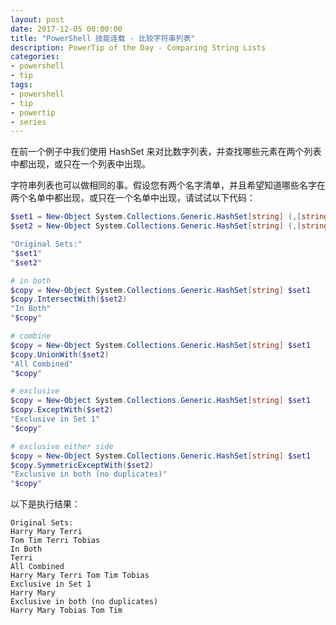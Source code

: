 ```yaml
---
layout: post
date: 2017-12-05 00:00:00
title: "PowerShell 技能连载 - 比较字符串列表"
description: PowerTip of the Day - Comparing String Lists
categories:
- powershell
- tip
tags:
- powershell
- tip
- powertip
- series
---
```

在前一个例子中我们使用 HashSet 来对比数字列表，并查找哪些元素在两个列表中都出现，或只在一个列表中出现。


字符串列表也可以做相同的事。假设您有两个名字清单，并且希望知道哪些名字在两个名单中都出现，或只在一个名单中出现，请试试以下代码：

```powershell
$set1 = New-Object System.Collections.Generic.HashSet[string] (,[string[]]@('Harry','Mary','Terri'))
$set2 = New-Object System.Collections.Generic.HashSet[string] (,[string[]]@('Tom','Tim','Terri','Tobias'))

"Original Sets:"
"$set1"
"$set2"

# in both
$copy = New-Object System.Collections.Generic.HashSet[string] $set1
$copy.IntersectWith($set2)
"In Both"
"$copy"

# combine
$copy = New-Object System.Collections.Generic.HashSet[string] $set1
$copy.UnionWith($set2)
"All Combined"
"$copy"

# exclusive
$copy = New-Object System.Collections.Generic.HashSet[string] $set1
$copy.ExceptWith($set2)
"Exclusive in Set 1"
"$copy"

# exclusive either side
$copy = New-Object System.Collections.Generic.HashSet[string] $set1
$copy.SymmetricExceptWith($set2)
"Exclusive in both (no duplicates)"
"$copy"
```

以下是执行结果：

    Original Sets:
    Harry Mary Terri
    Tom Tim Terri Tobias
    In Both
    Terri
    All Combined
    Harry Mary Terri Tom Tim Tobias
    Exclusive in Set 1
    Harry Mary
    Exclusive in both (no duplicates)
    Harry Mary Tobias Tom Tim

<!--本文国际来源：[Comparing String Lists](http://community.idera.com/powershell/powertips/b/tips/posts/comparing-string-lists)-->
